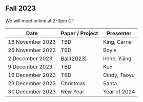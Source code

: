 ## Fall 2023

We will meet online at 2-3pm CT 

|Date | Paper / Project | Presenter|
|-|-|-|
|18 November 2023 | TBD| King, Carrie|
|25 November 2023 | TBD | Boyie |
|2 December 2023 | [Ball(2023)](https://doi.org/10.1111/1475-679X.12507) | Irene, Yijing|
|9 December 2023 | TBD | Kun |
|16 December 2023 | TBD | Cindy, Taoyu |
|23 December 2023 | Christmas | Santa|
|30 December 2023 | New Year | Year of 2024|
